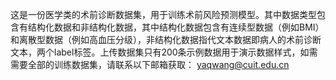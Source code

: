 这是一份医学类的术前诊断数据集，用于训练术前风险预测模型。其中数据类型包含有结构化数据和非结构化数据，其中结构化数据包含有连续型数据（例如BMI）和离散型数据（例如高血压分级），非结构化数据指代文本数据即病人的术前诊断文本，两个label标签。上传数据集只有200条示例数据用于演示数据样式，如需需要全部的训练数据集，请联系以下邮箱获取：
yaqwang@cuit.edu.cn
